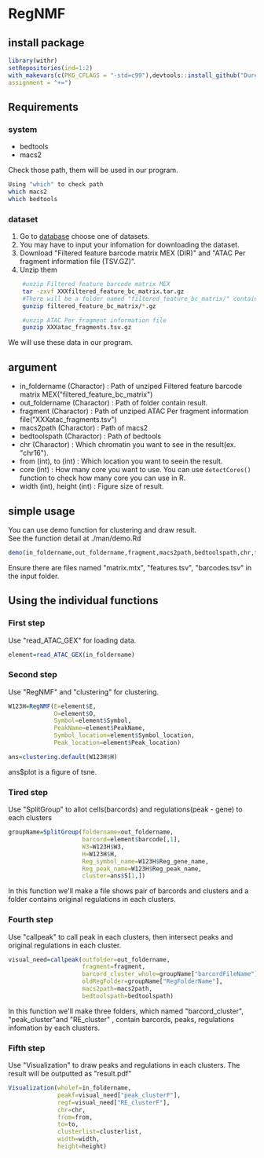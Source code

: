 # RegNMF

## install package

```R
library(withr)  
setRepositories(ind=1:2)
with_makevars(c(PKG_CFLAGS = "-std=c99"),devtools::install_github("Durenlab/RegNMF",ref="main"),
assignment = "+=")
```

## Requirements

### system

* bedtools  
* macs2

Check those path, them will be used in our program.

```bash
Using "which" to check path
which macs2
which bedtools
```

### dataset

1. Go to [database](https://support.10xgenomics.com/single-cell-multiome-atac-gex/) choose one of datasets.
2. You may have to input your infomation for downloading the dataset.
3. Download "Filtered feature barcode matrix MEX (DIR)" and "ATAC Per fragment information file (TSV.GZ)".
4. Unzip them

```bash
    #unzip Filtered feature barcode matrix MEX
    tar -zxvf XXXfiltered_feature_bc_matrix.tar.gz
    #There will be a folder named "filtered_feature_bc_matrix/" contain "barcodes.tsv.gz", "matrix.mtx.gz", "features.tsv.gz". Unzip them
    gunzip filtered_feature_bc_matrix/*.gz

    #unzip ATAC Per fragment information file
    gunzip XXXatac_fragments.tsv.gz
```

We will use these data in our program.

## argument

* in_foldername (Charactor) : Path of unziped Filtered feature barcode matrix MEX("filtered_feature_bc_matrix")
* out_foldername (Charactor) : Path of folder contain result.
* fragment (Charactor) : Path of unziped ATAC Per fragment information file("XXXatac_fragments.tsv")
* macs2path (Charactor) : Path of macs2
* bedtoolspath (Charactor) : Path of bedtools
* chr (Charactor) : Which chromatin you want to see in the result(ex. "chr16").
* from (int), to (int) : Which location you want to seein the result.
* core (int) : How many core you want to use. You can use `detectCores()` function to check how many core you can use in R.
* width (int), height (int) : Figure size of result.

## simple usage

You can use demo function for clustering and draw result.  
See the function detail at ./man/demo.Rd

```R
demo(in_foldername,out_foldername,fragment,macs2path,bedtoolspath,chr,from,to,core,width,height)
```

Ensure there are files named "matrix.mtx", "features.tsv", "barcodes.tsv" in the input folder.

## Using the individual functions  

### First step

Use "read_ATAC_GEX" for loading data.

```R
element=read_ATAC_GEX(in_foldername)
```

### Second step

Use "RegNMF" and "clustering" for clustering.

```R
W123H=RegNMF(E=element$E, 
             O=element$O, 
             Symbol=element$Symbol, 
             PeakName=element$PeakName, 
             Symbol_location=element$Symbol_location, 
             Peak_location=element$Peak_location)

ans=clustering.default(W123H$H)
```

ans$plot is a figure of tsne.

### Tired step

Use "SplitGroup" to allot cells(barcords) and regulations(peak - gene) to each clusters

```R
groupName=SplitGroup(foldername=out_foldername,
                     barcord=element$barcode[,1],
                     W3=W123H$W3,
                     H=W123H$H,
                     Reg_symbol_name=W123H$Reg_gene_name,
                     Reg_peak_name=W123H$Reg_peak_name,
                     cluster=ans$S[1,])
```

In this function we'll make a file shows pair  of barcords and clusters and a folder contains original regulations in each clusters.

### Fourth step

Use "callpeak" to call peak in each clusters, then intersect peaks and original regulations in each cluster.

```R
visual_need=callpeak(outfolder=out_foldername,
                     fragment=fragment,
                     barcord_cluster_whole=groupName["barcordFileName"],
                     oldRegFolder=groupName["RegFolderName"],
                     macs2path=macs2path,
                     bedtoolspath=bedtoolspath)
```

In this function we'll make three folders, which named "barcord_cluster", "peak_cluster"and "RE_cluster" , contain barcords, peaks, regulations infomation by each clusters.

### Fifth step

Use "Visualization" to draw peaks and regulations in each clusters. The result will be outputted as "result.pdf"

```R
Visualization(wholef=in_foldername,
              peakf=visual_need["peak_clusterF"],
              regf=visual_need["RE_clusterF"],
              chr=chr,
              from=from,
              to=to,
              clusterlist=clusterlist,
              width=width,
              height=height)
```
